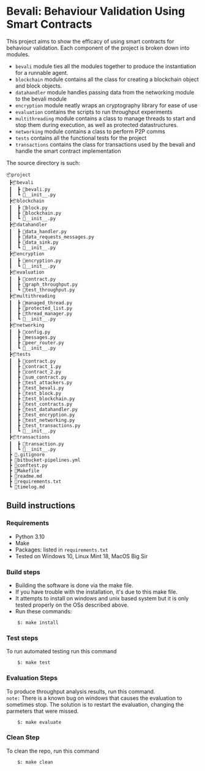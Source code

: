 # Bevali: Behaviour Validation Using Smart Contracts

This project aims to show the efficacy of using smart contracts for behaviour validation. Each component of the project is broken down into modules. 

* `bevali` module ties all the modules together to produce the instantiation for a runnable agent. 
* `blockchain` module contains all the class for creating a blockchain object and block objects. 
* `datahandler` module handles passing data from the networking module to the bevali module
* `encryption` module neatly wraps an cryptography library for ease of use
* `evaluation` contains the scripts to run throughput experiments
* `multithreading` module contains a class to manage threads to start and stop them during execution, as well as protected datastructures.
* `networking` module contains a class to perform P2P comms
* `tests` contains all the functional tests for the project
* `transactions` contains the class for transactions used by the bevali and handle the smart contract implementation

The source directory is such:
```
📦project
 ┣📦bevali
 ┃  ┣ 📜bevali.py
 ┃  ┗ 📜__init__.py
 ┣📦blockchain
 ┃  ┣ 📜block.py
 ┃  ┣ 📜blockchain.py
 ┃  ┗ 📜__init__.py
 ┣📦datahandler
 ┃  ┣ 📜data_handler.py
 ┃  ┣ 📜data_requests_messages.py
 ┃  ┣ 📜data_sink.py
 ┃  ┗ 📜__init__.py
 ┣📦encryption
 ┃  ┣ 📜encryption.py
 ┃  ┗ 📜__init__.py
 ┣📦evaluation
 ┃  ┣ 📜contract.py
 ┃  ┣ 📜graph_throughput.py
 ┃  ┗ 📜test_throughput.py
 ┣📦multithreading
 ┃  ┣ 📜managed_thread.py
 ┃  ┣ 📜protected_list.py
 ┃  ┣ 📜thread_manager.py
 ┃  ┗ 📜__init__.py
 ┣📦networking
 ┃  ┣ 📜config.py
 ┃  ┣ 📜messages.py
 ┃  ┣ 📜peer_router.py
 ┃  ┗ 📜__init__.py
 ┣📦tests
 ┃  ┣ 📜contract.py
 ┃  ┣ 📜contract_1.py
 ┃  ┣ 📜contract_2.py
 ┃  ┣ 📜sum_contract.py
 ┃  ┣ 📜test_attackers.py
 ┃  ┣ 📜test_bevali.py
 ┃  ┣ 📜test_block.py
 ┃  ┣ 📜test_blockchain.py
 ┃  ┣ 📜test_contracts.py
 ┃  ┣ 📜test_datahandler.py
 ┃  ┣ 📜test_encryption.py
 ┃  ┣ 📜test_networking.py
 ┃  ┣ 📜test_transactions.py
 ┃  ┗ 📜__init__.py
 ┣📦transactions
 ┃  ┣ 📜transaction.py
 ┃  ┗ 📜__init__.py
 ┣ 📜.gitignore
 ┣ 📜bitbucket-pipelines.yml
 ┣ 📜conftest.py
 ┣ 📜Makefile
 ┣ 📜readme.md
 ┣ 📜requirements.txt
 ┗ 📜timelog.md
```

## Build instructions

### Requirements


* Python 3.10
* Make
* Packages: listed in `requirements.txt` 
* Tested on Windows 10, Linux Mint 18, MacOS Big Sir



### Build steps

* Building the software is done via the make file.
* If you have trouble with the installation, it's due to this make file.
* It attempts to install on windows and unix based system but it is only tested properly on the OSs described above.
* Run these commands:

```
    $: make install
```

### Test steps

To run automated testing run this command
```
    $: make test
```

### Evaluation Steps

To produce throughput analysis results, run this command. <br />
`note:` There is a known bug on windows that causes the evaluation to sometimes stop. The solution is to restart the evaluation, changing the parmeters that were missed.
```
    $: make evaluate
```

### Clean Step

To clean the repo, run this command
```
    $: make clean
```
